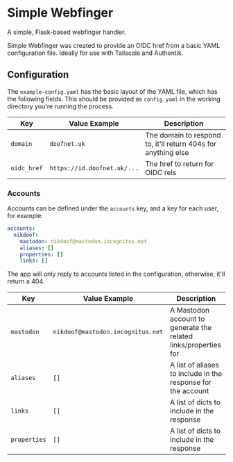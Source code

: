 # Simple Webfinger

A simple, Flask-based webfinger handler.

Simple Webfinger was created to provide an OIDC href from a basic YAML configuration file. Ideally for use with Tailscale and Authentik.

## Configuration

The `example-config.yaml` has the basic layout of the YAML file, which has the following fields. This should be provided as `config.yaml` in the working directory you're running the process.

| Key         | Value Example               | Description                                                   |
| ----------- | --------------------------- | ------------------------------------------------------------- |
| `domain`    | `doofnet.uk`                | The domain to respond to, it'll return 404s for anything else |
| `oidc_href` | `https://id.doofnet.uk/...` | The href to return for OIDC rels                              |

### Accounts

Accounts can be defined under the `accounts` key, and a key for each user, for example:

```yaml
accounts:
  nikdoof:
    mastodon: nikdoof@mastodon.incognitus.net
    aliases: []
    properties: []
    links: []
```

The app will only reply to accounts listed in the configuration, otherwise, it'll return a 404.

| Key          | Value Example                     | Description                                                     |
| ------------ | --------------------------------- | --------------------------------------------------------------- |
| `mastodon`   | `nikdoof@mastodon.incognitus.net` | A Mastodon account to generate the related links/properties for |
| `aliases`    | `[]`                              | A list of aliases to include in the response for the account    |
| `links`      | `[]`                              | A list of dicts to include in the response                      |
| `properties` | `[]`                              | A list of dicts to include in the response                      |
